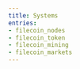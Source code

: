 ```yaml
---
title: Systems
entries:
- filecoin_nodes
- filecoin_token
- filecoin_mining
- filecoin_markets
---
```

